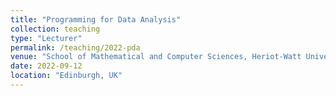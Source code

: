 ```yaml
---
title: "Programming for Data Analysis"
collection: teaching
type: "Lecturer"
permalink: /teaching/2022-pda
venue: "School of Mathematical and Computer Sciences, Heriot-Watt University"
date: 2022-09-12
location: "Edinburgh, UK"
---
```


